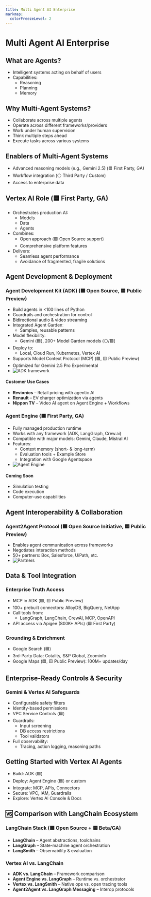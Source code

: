 ```yaml
---
title: Multi Agent AI Enterprise
markmap:
  colorFreezeLevel: 2
---
```


# Multi Agent AI Enterprise

## What are Agents?
- Intelligent systems acting on behalf of users
- Capabilities:
  - Reasoning
  - Planning
  - Memory

## Why Multi-Agent Systems?
- Collaborate across multiple agents
- Operate across different frameworks/providers
- Work under human supervision
- Think multiple steps ahead
- Execute tasks across various systems

## Enablers of Multi-Agent Systems
- Advanced reasoning models (e.g., Gemini 2.5) (🟦 First Party, GA)
- Workflow integration (⚪ Third Party / Custom)
- Access to enterprise data

## Vertex AI Role (🟦 First Party, GA)
- Orchestrates production AI:
  - Models
  - Data
  - Agents
- Combines:
  - Open approach (🟩 Open Source support)
  - Comprehensive platform features
- Delivers:
  - Seamless agent performance
  - Avoidance of fragmented, fragile solutions

## Agent Development & Deployment

### Agent Development Kit (ADK) (🟩 Open Source, 🟨 Public Preview)
- Build agents in <100 lines of Python
- Guardrails and orchestration for control
- Bidirectional audio & video streaming
- Integrated Agent Garden:
  - Samples, reusable patterns
- Model flexibility:
  - Gemini (🟦), 200+ Model Garden models (⚪/🟩)
- Deploy to:
  - Local, Cloud Run, Kubernetes, Vertex AI
- Supports Model Context Protocol (MCP) (🟩, 🟨 Public Preview)
- Optimized for Gemini 2.5 Pro Experimental
- ![ADK framework](https://storage.googleapis.com/gweb-cloudblog-publish/original_images/Image_1_ADK_Coding.gif)

#### Customer Use Cases
- **Revionics** – Retail pricing with agentic AI
- **Renault** – EV charger optimization via agents
- **Nippon TV** – Video AI agent on Agent Engine + Workflows

### Agent Engine (🟦 First Party, GA)
- Fully managed production runtime
- Works with any framework (ADK, LangGraph, Crew.ai)
- Compatible with major models: Gemini, Claude, Mistral AI
- Features:
  - Context memory (short- & long-term)
  - Evaluation tools + Example Store
  - Integration with Google Agentspace
- ![Agent Engine](https://storage.googleapis.com/gweb-cloudblog-publish/images/Image_2_Agent_Engine.max-1900x1900.png)

#### Coming Soon
- Simulation testing
- Code execution
- Computer-use capabilities

## Agent Interoperability & Collaboration

### Agent2Agent Protocol (🟩 Open Source Initiative, 🟨 Public Preview)
- Enables agent communication across frameworks
- Negotiates interaction methods
- 50+ partners: Box, Salesforce, UiPath, etc.
- ![Partners](https://storage.googleapis.com/gweb-cloudblog-publish/images/image1_yIJGtNA.max-1400x1400.png)

## Data & Tool Integration

### Enterprise Truth Access
- MCP in ADK (🟩, 🟨 Public Preview)
- 100+ prebuilt connectors: AlloyDB, BigQuery, NetApp
- Call tools from:
  - LangGraph, LangChain, CrewAI, MCP, OpenAPI
- API access via Apigee (800K+ APIs) (🟦 First Party)

### Grounding & Enrichment
- Google Search (🟦)
- 3rd-Party Data: Cotality, S&P Global, Zoominfo
- Google Maps (🟦, 🟨 Public Preview): 100M+ updates/day

## Enterprise-Ready Controls & Security

### Gemini & Vertex AI Safeguards
- Configurable safety filters
- Identity-based permissions
- VPC Service Controls (🟦)
- Guardrails:
  - Input screening
  - DB access restrictions
  - Tool validators
- Full observability:
  - Tracing, action logging, reasoning paths

## Getting Started with Vertex AI Agents
- Build: ADK (🟩)
- Deploy: Agent Engine (🟦) or custom
- Integrate: MCP, APIs, Connectors
- Secure: VPC, IAM, Guardrails
- Explore: Vertex AI Console & Docs

## 🆚 Comparison with LangChain Ecosystem

### LangChain Stack (🟩 Open Source + 🟨 Beta/GA)
- **LangChain** – Agent abstractions, toolchains
- **LangGraph** – State-machine agent orchestration
- **LangSmith** – Observability & evaluation

### Vertex AI vs. LangChain
- **ADK vs. LangChain** – Framework comparison
- **Agent Engine vs. LangGraph** – Runtime vs. orchestrator
- **Vertex vs. LangSmith** – Native ops vs. open tracing tools
- **Agent2Agent vs. LangGraph Messaging** – Interop protocols